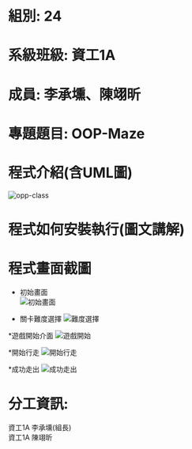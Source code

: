 # 組別: 24
# 系級班級: 資工1A
# 成員: 李承壎、陳翊昕
# 專題題目: OOP-Maze
# 程式介紹(含UML圖)
![opp-class](https://github.com/Nch000001/OOP-Maze/assets/164344855/4135c87e-6a84-44dc-973a-3346609363fa)
# 程式如何安裝執行(圖文講解)


# 程式畫面截圖
* 初始畫面  
![初始畫面](https://github.com/Nch000001/OOP-Maze/assets/164344855/272c7908-5a01-46da-a756-06ba5d1f0d82)  
  
* 關卡難度選擇
![難度選擇](https://github.com/Nch000001/OOP-Maze/assets/164344855/b911d2fd-785a-441e-9781-27b0c0a7db1a)  

*遊戲開始介面
![遊戲開始](https://github.com/Nch000001/OOP-Maze/assets/164344855/de0252c0-69cd-42e5-8cca-366f45e89366)  

*開始行走
![開始行走](https://github.com/Nch000001/OOP-Maze/assets/164344855/df30008d-a9e1-483e-bb9d-bfb84295c4eb)  

*成功走出
![成功走出](https://github.com/Nch000001/OOP-Maze/assets/164344855/636701f1-f39d-4659-9071-1b2023126a0a)  


# 分工資訊:
資工1A 李承壎(組長)  
資工1A 陳翊昕
